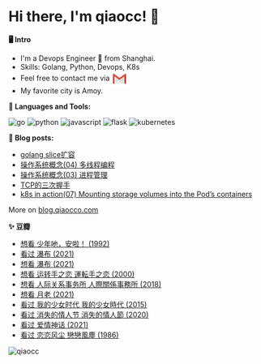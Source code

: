# Hi there, I'm qiaocc! 👋

**🖥 Intro**

- I'm a Devops Engineer 🚀 from Shanghai.
- Skills: Golang, Python, Devops, K8s
- Feel free to contact me via <a href="mailto:qiaocco@gmail.com" target="blank"><img align="center" src="https://raw.githubusercontent.com/dongweiming/dongweiming/master/assets/gmail.svg" alt="Gmail" height="30" width="30" /></a>
- My favorite city is Amoy.

**🌈 Languages and Tools:**

<p align="left">
<img src="https://simpleicons.org/icons/go.svg" alt="go" width="40" height="40"/>
<img src="https://simpleicons.org/icons/python.svg" alt="python" width="40" height="40"/>
<img src="https://simpleicons.org/icons/django.svg" alt="javascript" width="40" height="40"/>
<img src="https://www.vectorlogo.zone/logos/pocoo_flask/pocoo_flask-icon.svg" alt="flask" width="40" height="40"/>
<img src="https://www.vectorlogo.zone/logos/kubernetes/kubernetes-icon.svg" alt="kubernetes" width="40" height="40"/>
</p>


**📝 Blog posts:**

<!-- BLOG-POST-LIST:START -->
- [golang slice扩容](https://blog.qiaocco.com/post/slice%E6%89%A9%E5%AE%B9/)
- [操作系统概念&lpar;04&rpar; 多线程编程](https://blog.qiaocco.com/post/%E6%93%8D%E4%BD%9C%E7%B3%BB%E7%BB%9F%E6%A6%82%E5%BF%B504-%E5%A4%9A%E7%BA%BF%E7%A8%8B%E7%BC%96%E7%A8%8B/)
- [操作系统概念&lpar;03&rpar; 进程管理](https://blog.qiaocco.com/post/%E6%93%8D%E4%BD%9C%E7%B3%BB%E7%BB%9F%E6%A6%82%E5%BF%B503-%E8%BF%9B%E7%A8%8B%E7%AE%A1%E7%90%86/)
- [TCP的三次握手](https://blog.qiaocco.com/post/tcp%E7%9A%84%E4%B8%89%E6%AC%A1%E6%8F%A1%E6%89%8B/)
- [k8s in action&lpar;07&rpar; Mounting storage volumes into the Pod’s containers](https://blog.qiaocco.com/post/k8s-in-action07-mounting-storage-volumes-into-the-pods-containers/)
<!-- BLOG-POST-LIST:END -->
More on <a href="https://blog.qiaocco.com" target="blank">blog.qiaocco.com</a>

**✨ 豆瓣**

<!-- DOUBAN-ACTIVITIES:START -->
- [想看 少年吔，安啦！‎ (1992)](https://www.douban.com/people/153932994/status/3785503294/)
- [看过 瀑布‎ (2021)](https://www.douban.com/people/153932994/status/3785443663/)
- [想看 瀑布‎ (2021)](https://www.douban.com/people/153932994/status/3778053408/)
- [想看 运转手之恋 運転手之恋‎ (2000)](https://www.douban.com/people/153932994/status/3743750732/)
- [想看 人际关系事务所 人際關係事務所‎ (2018)](https://www.douban.com/people/153932994/status/3734499537/)
- [想看 月老‎ (2021)](https://www.douban.com/people/153932994/status/3733903692/)
- [看过 我的少女时代 我的少女時代‎ (2015)](https://www.douban.com/people/153932994/status/3725684377/)
- [看过 消失的情人节 消失的情人節‎ (2020)](https://www.douban.com/people/153932994/status/3724501735/)
- [看过 爱情神话‎ (2021)](https://www.douban.com/people/153932994/status/3709019366/)
- [看过 恋恋风尘 戀戀風塵‎ (1986)](https://www.douban.com/people/153932994/status/3694021874/)
<!-- DOUBAN-ACTIVITIES:END -->

<p align="left">
<img align="left" src="https://github-readme-stats.vercel.app/api/top-langs/?username=qiaocco&layout=compact&hide=html" alt="qiaocc" />
</p>
